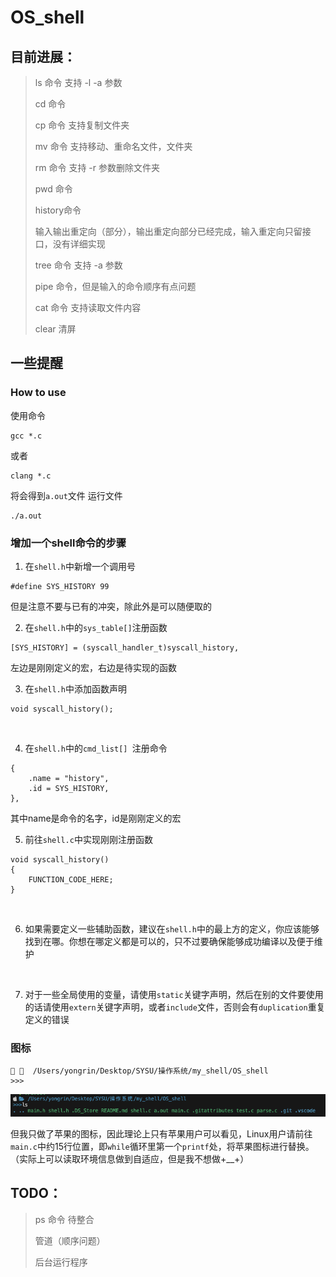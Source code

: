 # OS_shell

## 目前进展：
> ls 命令 支持 -l -a 参数
> 
> cd 命令
> 
> cp 命令 支持复制文件夹
> 
> mv 命令 支持移动、重命名文件，文件夹
>
> rm 命令 支持 -r 参数删除文件夹
>
> pwd 命令 
>
> history命令
>
> 输入输出重定向（部分），输出重定向部分已经完成，输入重定向只留接口，没有详细实现
>
> tree 命令 支持 -a 参数
>
> pipe 命令，但是输入的命令顺序有点问题
>
> cat 命令 支持读取文件内容
>
> clear 清屏

## 一些提醒

### How to use
使用命令
```
gcc *.c
```
或者
```
clang *.c
```
将会得到`a.out`文件
运行文件
```
./a.out
```

### 增加一个shell命令的步骤
1. 在`shell.h`中新增一个调用号
```
#define SYS_HISTORY 99
```
但是注意不要与已有的冲突，除此外是可以随便取的
</br>

2. 在`shell.h`中的`sys_table[]`注册函数
```
[SYS_HISTORY] = (syscall_handler_t)syscall_history,
```
左边是刚刚定义的宏，右边是待实现的函数
</br>

3. 在`shell.h`中添加函数声明
```
void syscall_history();
```
</br>

4. 在`shell.h`中的`cmd_list[] `注册命令
```
{
    .name = "history",
    .id = SYS_HISTORY,
},
```
其中name是命令的名字，id是刚刚定义的宏
</br>

5. 前往`shell.c`中实现刚刚注册函数
```
void syscall_history()
{
    FUNCTION_CODE_HERE;
}
```
</br>

6. 如果需要定义一些辅助函数，建议在`shell.h`中的最上方的定义，你应该能够找到在哪。你想在哪定义都是可以的，只不过要确保能够成功编译以及便于维护

</br>

7. 对于一些全局使用的变量，请使用`static`关键字声明，然后在别的文件要使用的话请使用`extern`关键字声明，或者`include`文件，否则会有`duplication`重复定义的错误


### 图标
```
   /Users/yongrin/Desktop/SYSU/操作系统/my_shell/OS_shell
>>>
```
![](imgs/1.png)

但我只做了苹果的图标，因此理论上只有苹果用户可以看见，Linux用户请前往`main.c`中约15行位置，即`while`循环里第一个`printf`处，将苹果图标进行替换。（实际上可以读取环境信息做到自适应，但是我不想做+__+）
## TODO：
> ps 命令 待整合
> 
> 管道（顺序问题）
>
> 后台运行程序



